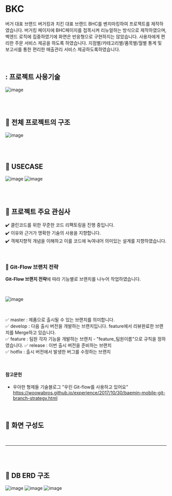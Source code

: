 # BKC

버거 대표 브랜드 버거킹과 치킨 대표 브랜드 BHC를 벤치마킹하여 프로젝트를 제작하였습니다.
버거킹 페이지에 BHC페이지를 접목시켜 리뉴얼하는 방식으로 제작하였으며, 벡엔드 로직에 집중하였기에 화면은 반응형으로 구현하지는 않았습니다.
사용자에게 편리한 주문 서비스 제공을 하도록 하였습니다. 
지점별/카테고리별/품목별/월별 통계 및 보고서를 통한 편리한 매출관리 서비스 제공하도록하였습니다. 

<br>

##  : 프로젝트 사용기술 
![image](https://user-images.githubusercontent.com/55049159/118393913-80eabf00-b67c-11eb-9243-308ec94e15b6.png)

<br>
<br>

##  :rocket: 전체 프로젝트의 구조
![image](https://user-images.githubusercontent.com/55049159/118393926-9233cb80-b67c-11eb-9b23-03d04d373365.png)

<br>
<br>

##  :rocket: USECASE

![image](https://user-images.githubusercontent.com/55049159/118394093-8dbbe280-b67d-11eb-9072-b59a9657d6bc.png)
![image](https://user-images.githubusercontent.com/55049159/118394101-93b1c380-b67d-11eb-8b62-b714e5f6cec6.png)

<br>
<br>

##  :rocket: 프로젝트 주요 관심사

:heavy_check_mark: 클린코드를 위한 꾸준한 코드 리팩토링을 진행 중입니다.      
:heavy_check_mark: 이유와 근거가 명확한 기술의 사용을 지향합니다.    
:heavy_check_mark: 객체지향적 개념을 이해하고 이를 코드에 녹여내어 의미있는 설계를 지향하였습니다.      

<br>

### :diamond_shape_with_a_dot_inside: Git-Flow 브랜치 전략

**Git-Flow 브랜치 전략**에 따라 기능별로 브랜치를 나누어 작업하였습니다. 

<br>

![image](https://user-images.githubusercontent.com/55049159/118393988-efc81800-b67c-11eb-9b1f-23aa09ddb52b.png)

<br>

:white_check_mark: master : 제품으로 출시될 수 있는 브랜치를 의미합니다.     
:white_check_mark: develop : 다음 출시 버전을 개발하는 브랜치입니다. feature에서 리뷰완료한 브랜치를 Merge하고 있습니다.    
:white_check_mark: feature : 팀원 각자 기능을 개발하는 브랜치 - "feature_팀원이름"으로 규칙을 정하였습니다. 
:white_check_mark: release : 이번 출시 버전을 준비하는 브랜치    
:white_check_mark: hotfix : 출시 버전에서 발생한 버그를 수정하는 브랜치    

<br>

#### 참고문헌
- 우아한 형제들 기술블로그 "우린 Git-flow를 사용하고 있어요"   
<https://woowabros.github.io/experience/2017/10/30/baemin-mobile-git-branch-strategy.html>

<br>

##  :rocket: 화면 구성도


<br>

___



<br>
<br>

##  :rocket: DB ERD 구조
![image](https://user-images.githubusercontent.com/55049159/118394023-374ea400-b67d-11eb-92e7-04567dd37feb.png)
![image](https://user-images.githubusercontent.com/55049159/118394026-3b7ac180-b67d-11eb-8df8-2667ac33f370.png)
![image](https://user-images.githubusercontent.com/55049159/118394034-42a1cf80-b67d-11eb-89e1-9c1e5447ce80.png)


<br>
<br>


